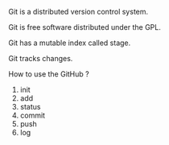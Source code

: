 Git is a distributed version control system.

Git is free software distributed under the GPL.



Git has a mutable index called stage.

Git tracks changes.



How to use the GitHub ?

1. init
2. add
3. status
4. commit
5. push
6. log